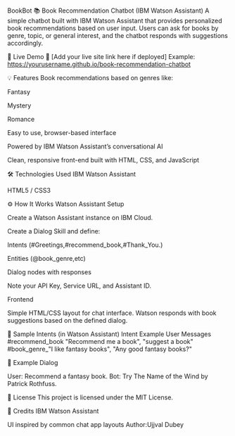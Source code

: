 BookBot
📚 Book Recommendation Chatbot (IBM Watson Assistant)
A simple chatbot built with IBM Watson Assistant that provides personalized book recommendations based on user input. Users can ask for books by genre, topic, or general interest, and the chatbot responds with suggestions accordingly.

🚀 Live Demo
🔗 [Add your live site link here if deployed]
Example: https://yourusername.github.io/book-recommendation-chatbot

💡 Features
Book recommendations based on genres like:

Fantasy

Mystery

Romance

Easy to use, browser-based interface

Powered by IBM Watson Assistant’s conversational AI

Clean, responsive front-end built with HTML, CSS, and JavaScript

🛠 Technologies Used
IBM Watson Assistant

HTML5 / CSS3 

⚙ How It Works
Watson Assistant Setup

Create a Watson Assistant instance on IBM Cloud.

Create a Dialog Skill and define:

Intents (#Greetings,#recommend_book,#Thank_You.)

Entities (@book_genre,etc)

Dialog nodes with responses

Note your API Key, Service URL, and Assistant ID.

Frontend

Simple HTML/CSS layout for chat interface.
Watson responds with book suggestions based on the defined dialog.


🧠 Sample Intents (in Watson Assistant)
Intent	Example User Messages
#recommend_book	"Recommend me a book", "suggest a book"
#book_genre_"I like fantasy books", "Any good fantasy books?"


💬 Example Dialog

User: Recommend a fantasy book.
Bot: Try The Name of the Wind by Patrick Rothfuss.


📜 License
This project is licensed under the MIT License.

🙌 Credits
IBM Watson Assistant

UI inspired by common chat app layouts
Author:Ujjval Dubey
